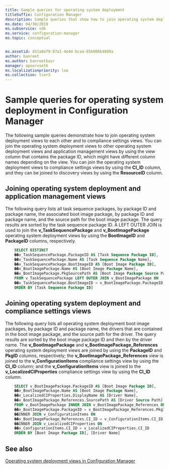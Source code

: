 ```yaml
---
title: Sample queries for operating system deployment
titleSuffix: Configuration Manager
description: Sample queries that show how to join operating system deployment views to each other and to compliance settings views.
ms.date: 04/30/2019
ms.subservice: sdk
ms.service: configuration-manager
ms.topic: conceptual


ms.assetid: d31a8e79-87a1-4e4d-bcaa-856006b4889a
author: banreet
ms.author: banreetkaur
manager: apoorvseth
ms.localizationpriority: low
ms.collection: tier3
---
```


# Sample queries for operating system deployment in Configuration Manager

The following sample queries demonstrate how to join operating system deployment views to each other and to compliance settings views. You can join the operating system deployment views to other operating system deployment views and application management views by using the view column that contains the package ID, which might have different column names depending on the view. You can join the operating system deployment views to compliance settings views by using the **CI_ID** column, and they can be joined to discovery views by using the **ResourceID** column.

## Joining operating system deployment and application management views

The following query lists all task sequence packages, by package ID and package name, the associated boot image package, by package ID and package name, and the source path for the boot image package. The query results are sorted by the task sequence package ID. A LEFT OUTER JOIN is used to join the **v_TaskSequencePackage** and **v_BootImagePackage** operating system deployment views by using the **BootImageID** and **PackageID** columns, respectively.

```sql
    SELECT DISTINCT 
    ��v_TaskSequencePackage.PackageID AS [Task Sequence Package ID], 
    ��v_TaskSequencePackage.Name AS [Task Sequence Package Name], 
    ��v_TaskSequencePackage.BootImageID AS [Boot Image Package ID], 
    ��v_BootImagePackage.Name AS [Boot Image Package Name], 
    ��v_BootImagePackage.PkgSourcePath AS [Boot Image Package Source Path] 
    FROM v_TaskSequencePackage LEFT OUTER JOIN v_BootImagePackage ON 
    ��v_TaskSequencePackage.BootImageID = v_BootImagePackage.PackageID 
    ORDER BY [Task Sequence Package ID] 
```

## Joining operating system deployment and compliance settings views

The following query lists all operating system deployment boot image packages, by package ID and package name, the drivers that are contained in the boot image package, and the source path for the driver. The query results are sorted by the boot image package ID and then by the driver name. The **v_BootImagePackage** and **v_BootImagePackage_References** operating system deployment views are joined by using the **PackageID** and **PkgID** columns, respectively; the **v_BootImagePackage_References** view is joined to the **v_ConfigurationItems** compliance settings view by using the **CI_ID** column; and the **v_ConfigurationItems** view is joined to the **v_LocalizedCIProperties** compliance settings view by using the **CI_ID** column.

```sql
    SELECT v_BootImagePackage.PackageID AS [Boot Image Package ID], 
    ��v_BootImagePackage.Name AS [Boot Image Package Name], 
    ��v_LocalizedCIProperties.DisplayName AS [Driver Name], 
    ��v_BootImagePackage_References.SourcePath AS [Driver Source Path] 
    FROM v_BootImagePackage INNER JOIN v_BootImagePackage_References ON 
    ��v_BootImagePackage.PackageID = v_BootImagePackage_References.PkgID 
    ��INNER JOIN v_ConfigurationItems ON 
    ��v_BootImagePackage_References.CI_ID = v_ConfigurationItems.CI_ID 
    ��INNER JOIN v_LocalizedCIProperties ON 
    ��v_ConfigurationItems.CI_ID = v_LocalizedCIProperties.CI_ID 
    ORDER BY [Boot Image Package ID], [Driver Name] 
```

## See also

[Operating system deployment views in Configuration Manager](operating-system-deployment-views-configuration-manager.md)
